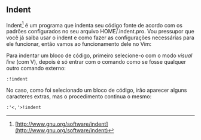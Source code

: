 Indent
------

Indent[^1] é um programa que indenta seu código fonte de
acordo com os padrões configurados no seu arquivo
HOME/.indent.pro. Vou pressupor que você já saiba usar o
indent e como fazer as configurações necessárias para ele
funcionar, então vamos ao funcionamento dele no Vim:

Para indentar um bloco de código, primeiro selecione-o com o modo
*visual line* (com V), depois é só entrar com
o comando como se fosse qualquer outro comando externo:
```
:!indent
```
No caso, como foi selecionado um bloco de código, irão aparecer alguns
caracteres extras, mas o procedimento continua o mesmo:
```
:'<,'>!indent
```
[^1]: [http://www.gnu.org/software/indent](http://www.gnu.org/software/indent)
